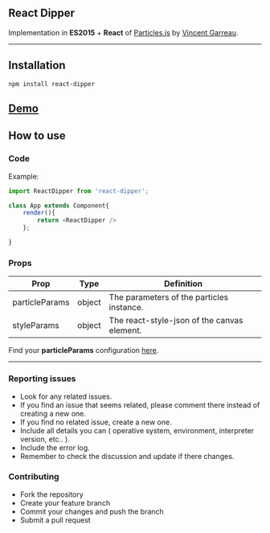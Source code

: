 ## React Dipper

Implementation in **ES2015** + **React** of [Particles.js](https://github.com/VincentGarreau/particles.js/) by [Vincent Garreau](https://github.com/VincentGarreau).

---

## Installation

`npm install react-dipper`

## [Demo](http://vincentgarreau.com/particles.js/)

## How to use

### Code

Example:

```javascript
import ReactDipper from 'react-dipper';

class App extends Component{
    render(){
        return <ReactDipper />
    };

}

```

### Props

| Prop | Type | Definition |
| --- | --- | --- |
| particleParams | object | The parameters of the particles instance. |
| styleParams | object | The react-style-json of the canvas element. |

Find your **particleParams** configuration [here](http://vincentgarreau.com/particles.js/).

---

### Reporting issues

+ Look for any related issues.  
+ If you find an issue that seems related, please comment there instead of creating a new one.  
+ If you find no related issue, create a new one.  
+ Include all details you can ( operative system, environment, interpreter version, etc.. ).  
+ Include the error log.  
+ Remember to check the discussion and update if there changes.  

### Contributing  

+ Fork the repository  
+ Create your feature branch  
+ Commit your changes and push the branch  
+ Submit a pull request
